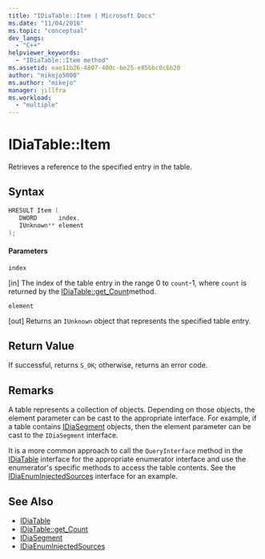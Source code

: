 ```yaml
---
title: "IDiaTable::Item | Microsoft Docs"
ms.date: "11/04/2016"
ms.topic: "conceptual"
dev_langs:
  - "C++"
helpviewer_keywords:
  - "IDiaTable::Item method"
ms.assetid: eae11b26-4807-400c-be25-e85bbc0c6b20
author: "mikejo5000"
ms.author: "mikejo"
manager: jillfra
ms.workload:
  - "multiple"
---
```

# IDiaTable::Item
Retrieves a reference to the specified entry in the table.

## Syntax

```C++
HRESULT Item ( 
   DWORD      index,
   IUnknown** element
);
```

#### Parameters
 `index`

[in] The index of the table entry in the range 0 to `count`-1, where `count` is returned by the [IDiaTable::get_Count](../../debugger/debug-interface-access/idiatable-get-count.md)method.

 `element`

[out] Returns an `IUnknown` object that represents the specified table entry.

## Return Value
 If successful, returns `S_OK`; otherwise, returns an error code.

## Remarks
 A table represents a collection of objects. Depending on those objects, the element parameter can be cast to the appropriate interface. For example, if a table contains [IDiaSegment](../../debugger/debug-interface-access/idiasegment.md) objects, then the element parameter can be cast to the `IDiaSegment` interface.

 It is a more common approach to call the `QueryInterface` method in the [IDiaTable](../../debugger/debug-interface-access/idiatable.md) interface for the appropriate enumerator interface and use the enumerator's specific methods to access the table contents. See the [IDiaEnumInjectedSources](../../debugger/debug-interface-access/idiaenuminjectedsources.md) interface for an example.

## See Also
- [IDiaTable](../../debugger/debug-interface-access/idiatable.md)
- [IDiaTable::get_Count](../../debugger/debug-interface-access/idiatable-get-count.md)
- [IDiaSegment](../../debugger/debug-interface-access/idiasegment.md)
- [IDiaEnumInjectedSources](../../debugger/debug-interface-access/idiaenuminjectedsources.md)